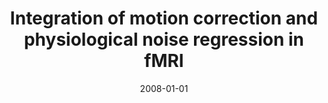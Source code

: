 ---
title: "Integration of motion correction and physiological noise regression in fMRI"
date: 2008-01-01
authors_string: T. Jones, Peter Bandettini, R. Birn
authors:
   - T. Jones
   - Peter Bandettini
   - R. Birn
author_ids:
   - tyler_jones
   - peter_bandettini
   - rasmus_birn
journal: 'Neuroimage'
volume: 42
issue: 
pages: 582-590
book_title: ''
publisher: ''
abstract: ""
project_id: 
paper_url: 
doi: 
data_loc: ''
code_loc: ''
file: '/assets/publications//assets/publications/'
file_name: '/assets/publications/'
type: journal_article
pub_str: ' (2008) Neuroimage 42: 582-590'
layout: publication 
---